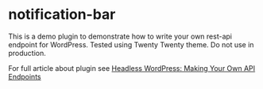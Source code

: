 # notification-bar

This is a demo plugin to demonstrate how to write your own rest-api endpoint for WordPress. Tested using Twenty Twenty theme. Do not use in production. 

For full article about plugin see [Headless WordPress: Making Your Own API Endpoints](https://webdevstudios.com/2020/08/20/headless-wordpress-api-endpoints/)